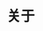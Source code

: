 ---
title: "关于"
menu:
  main:
    name: "👤 关于"
    weight: -60
    params:
      icon: "fas fa-user"
---